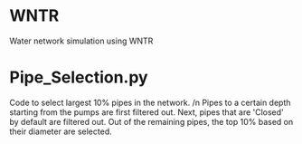 # WNTR
Water network simulation using WNTR

# Pipe_Selection.py
Code to select largest 10% pipes in the network. /n
Pipes to a certain depth starting from the pumps are first filtered out.
Next, pipes that are 'Closed' by default are filtered out.
Out of the remaining pipes, the top 10% based on their diameter are selected.
